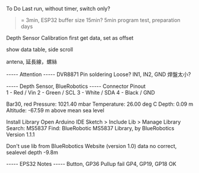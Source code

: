 To Do
Last run, without timer, switch only?
>= 3min, ESP32 buffer size 15min? 5min
program test, preparation days

Depth Sensor Calibration
first get data, set as offset

show data table, side scroll

antena, 延長線，螺絲

----- Attention -----
DVR8871 Pin soldering Loose?
IN1, IN2, GND
焊盤太小?

----- Depth Sensor, BlueRobotics -----
Connector Pinout	
1 - Red / Vin
2 - Green / SCL
3 - White / SDA
4 - Black / GND



Bar30, red
Pressure: 1021.40 mbar
Temperature: 26.00 deg C
Depth: 0.09 m
Altitude: -67.59 m above mean sea level

Install Library
Open Arduino IDE
Sketch > Include Lib > Manage Library
Search: MS5837
Find: BlueRobotic MS5837 Library, by BlueRobotics
Version 1.1.1

Don't use lib from BlueRobotics Website (version 1.0)
data no correct, sealevel depth -9.8m


----- EPS32 Notes -----
Button, GP36 Pullup fail
GP4, GP19, GP18 OK 